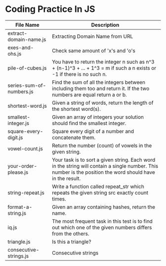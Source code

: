 # Coding Practice In JS

| File Name                | Description                                 |
| ------------------------ | ------------------------------------------- |
| extract-domain-name.js   | Extracting Domain Name from URL |
| exes-and-ohs.js | Check same amount of 'x's and 'o's |
| pile-of-cubes.js | You have to return the integer n such as n^3 + (n-1)^3 + ... + 1^3 = m if such a n exists or -1 if there is no such n. |
| series-sum-of-numbers.js | Find the sum of all the integers between including them too and return it. If the two numbers are equal return a or b. |
| shortest-word.js | Given a string of words, return the length of the shortest word(s). |
| smallest-integer.js | Given an array of integers your solution should find the smallest integer. |
| square-every-digit.js | Square every digit of a number and concatenate them. |
| vowel-count.js | Return the number (count) of vowels in the given string. |
| your-order-please.js | Your task is to sort a given string. Each word in the string will contain a single number. This number is the position the word should have in the result. |
| string-repeat.js | Write a function called repeat_str which repeats the given string src exactly count times. |
| format-a-string.js | Given an array containing hashes, return the name. |
| iq.js | The most frequent task in this test is to find out which one of the given numbers differs from the others. |
| triangle.js | Is this a triangle? |
| consecutive-strings.js | Consecutive strings |
